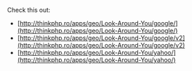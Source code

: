 Check this out:

* [http://thinkphp.ro/apps/geo/Look-Around-You/google/](http://thinkphp.ro/apps/geo/Look-Around-You/google/)
* [http://thinkphp.ro/apps/geo/Look-Around-You/google/v2](http://thinkphp.ro/apps/geo/Look-Around-You/google/v2)
* [http://thinkphp.ro/apps/geo/Look-Around-You/yahoo/](http://thinkphp.ro/apps/geo/Look-Around-You/yahoo/)


